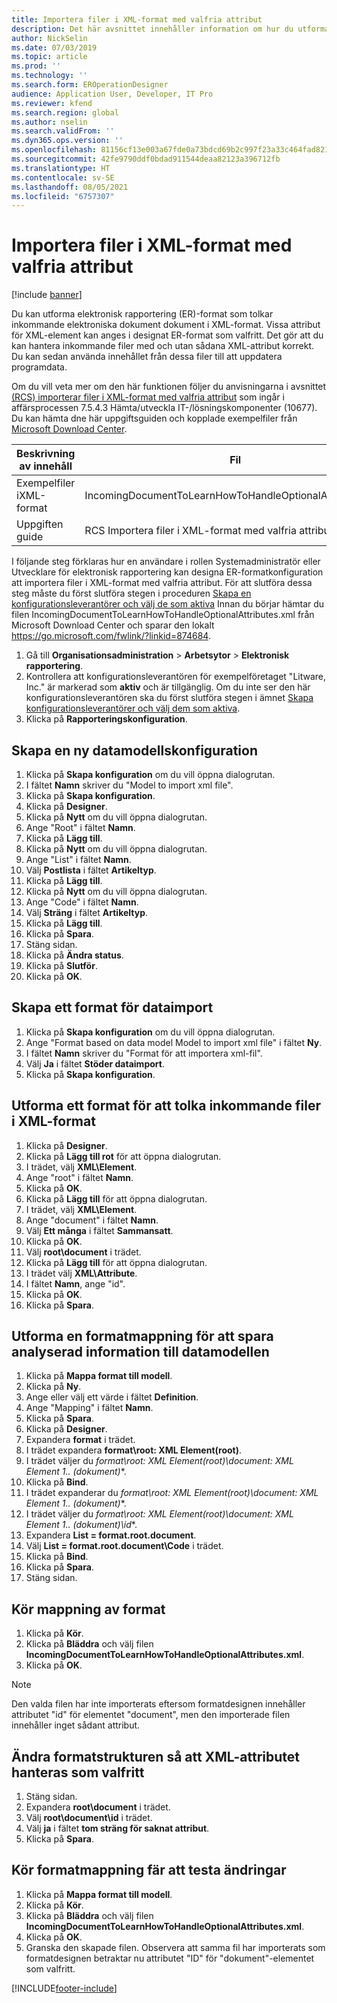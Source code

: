 ```yaml
---
title: Importera filer i XML-format med valfria attribut
description: Det här avsnittet innehåller information om hur du utformar ER-format, som anger XML-attribut för tolkning av inkommande elektroniska dokument i XML-format.
author: NickSelin
ms.date: 07/03/2019
ms.topic: article
ms.prod: ''
ms.technology: ''
ms.search.form: EROperationDesigner
audience: Application User, Developer, IT Pro
ms.reviewer: kfend
ms.search.region: global
ms.author: nselin
ms.search.validFrom: ''
ms.dyn365.ops.version: ''
ms.openlocfilehash: 81156cf13e003a67fde0a73bdcd69b2c997f23a33c464fad82132f7768f8a99f
ms.sourcegitcommit: 42fe9790ddf0bdad911544deaa82123a396712fb
ms.translationtype: HT
ms.contentlocale: sv-SE
ms.lasthandoff: 08/05/2021
ms.locfileid: "6757307"
---
```

# <a name="import-files-in-xml-format-with-optional-attributes"></a>Importera filer i XML-format med valfria attribut

[!include [banner](../includes/banner.md)]

Du kan utforma elektronisk rapportering (ER)-format som tolkar inkommande elektroniska dokument dokument i XML-format. Vissa attribut för XML-element kan anges i designat ER-format som valfritt. Det gör att du kan hantera inkommande filer med och utan sådana XML-attribut korrekt. Du kan sedan använda innehållet från dessa filer till att uppdatera programdata.

Om du vill veta mer om den här funktionen följer du anvisningarna i avsnittet [(RCS) importerar filer i XML-format med valfria attribut](tasks/import-files-xml-format-optional-attributes.md) som ingår i affärsprocessen 7.5.4.3 Hämta/utveckla IT-/lösningskomponenter (10677). Du kan hämta dne här uppgiftsguiden och kopplade exempelfiler från [Microsoft Download Center](https://go.microsoft.com/fwlink/?linkid=874684).


| Beskrivning av innehåll       | Fil                                                         |
|---------------------------|--------------------------------------------------------------|
| Exempelfiler iXML-format | IncomingDocumentToLearnHowToHandleOptionalAttributes.xml     |
| Uppgiften guide                | RCS Importera filer i XML-format med valfria attribut.axtr |


I följande steg förklaras hur en användare i rollen Systemadministratör eller Utvecklare för elektronisk rapportering kan designa ER-formatkonfiguration att importera filer i XML-format med valfria attribut. För att slutföra dessa steg måste du först slutföra stegen i proceduren [Skapa en konfigurationsleverantörer och välj de som aktiva](tasks/er-configuration-provider-mark-it-active-2016-11.md) Innan du börjar hämtar du filen IncomingDocumentToLearnHowToHandleOptionalAttributes.xml från Microsoft Download Center och sparar den lokalt https://go.microsoft.com/fwlink/?linkid=874684.

1. Gå till **Organisationsadministration** > **Arbetsytor** > **Elektronisk rapportering**.
2. Kontrollera att konfigurationsleverantören för exempelföretaget "Litware, Inc." är markerad som **aktiv** och är tillgänglig. Om du inte ser den här konfigurationsleverantören ska du först slutföra stegen i ämnet [Skapa konfigurationsleverantörer och välj dem som aktiva](tasks/er-configuration-provider-mark-it-active-2016-11.md).
3. Klicka på **Rapporteringskonfiguration**.

## <a name="create-a-new-data-model-configuration"></a>Skapa en ny datamodellskonfiguration
1. Klicka på **Skapa konfiguration** om du vill öppna dialogrutan.
2. I fältet **Namn** skriver du "Model to import xml file".
3. Klicka på **Skapa konfiguration**.
4. Klicka på **Designer**.
5. Klicka på **Nytt** om du vill öppna dialogrutan.
6. Ange "Root" i fältet **Namn**.
7. Klicka på **Lägg till**.
8. Klicka på **Nytt** om du vill öppna dialogrutan.
9. Ange "List" i fältet **Namn**.
10.    Välj **Postlista** i fältet **Artikeltyp**.
11.    Klicka på **Lägg till**.
12.    Klicka på **Nytt** om du vill öppna dialogrutan.
13.    Ange "Code" i fältet **Namn**.
14.    Välj **Sträng** i fältet **Artikeltyp**.
15.    Klicka på **Lägg till**.
16.    Klicka på **Spara**.
17.    Stäng sidan.
18.    Klicka på **Ändra status**.
19.    Klicka på **Slutför**.
20.    Klicka på **OK**.

## <a name="create-a-format-for-data-import"></a>Skapa ett format för dataimport
1. Klicka på **Skapa konfiguration** om du vill öppna dialogrutan.
2. Ange "Format based on data model Model to import xml file" i fältet **Ny**.
3. I fältet **Namn** skriver du "Format för att importera xml-fil". 
4. Välj **Ja** i fältet **Stöder dataimport**.
5. Klicka på **Skapa konfiguration**.

## <a name="design-a-format-to-parse-incoming-file-in-xml-format"></a>Utforma ett format för att tolka inkommande filer i XML-format
1. Klicka på **Designer**.
2. Klicka på **Lägg till rot** för att öppna dialogrutan.
3. I trädet, välj **XML\Element**.
4. Ange "root" i fältet **Namn**.
5. Klicka på **OK**.
6. Klicka på **Lägg till** för att öppna dialogrutan.
7. I trädet, välj **XML\Element**.
8. Ange "document" i fältet **Namn**.
9. Välj **Ett många** i fältet **Sammansatt**.
10.    Klicka på **OK**.
11.    Välj **root\document** i trädet.
12.    Klicka på **Lägg till** för att öppna dialogrutan.
13.    I trädet välj **XML\Attribute**.
14.    I fältet **Namn**, ange "id".
15.    Klicka på **OK**.
16.    Klicka på **Spara**.

## <a name="design-a-format-mapping-to-save-parsed-information-to-data-model"></a>Utforma en formatmappning för att spara analyserad information till datamodellen
1.    Klicka på **Mappa format till modell**.
2.    Klicka på **Ny**.
3.    Ange eller välj ett värde i fältet **Definition**.
4.    Ange "Mapping" i fältet **Namn**.
5.    Klicka på **Spara**.
6.    Klicka på **Designer**.
7.    Expandera **format** i trädet.
8.    I trädet expandera **format\root: XML Element(root)**.
9.    I trädet väljer du **format\root: XML Element(root)\document: XML Element 1..* (dokument)**.
10.    Klicka på **Bind**.
11.    I trädet expanderar du **format\root: XML Element(root)\document: XML Element 1..* (dokument)**.
12.    I trädet väljer du **format\root: XML Element(root)\document: XML Element 1..* (dokument)\id**.
13.    Expandera **List = format.root.document**.
14.    Välj **List = format.root.document\Code** i trädet.
15.    Klicka på **Bind**.
16.    Klicka på **Spara**.
17.    Stäng sidan.

## <a name="run-format-mapping"></a>Kör mappning av format
1. Klicka på **Kör**.
2. Klicka på **Bläddra** och välj filen **IncomingDocumentToLearnHowToHandleOptionalAttributes.xml**.
3. Klicka på **OK**.

> [!NOTE]
> Den valda filen har inte importerats eftersom formatdesignen innehåller attributet "id" för elementet "document", men den importerade filen innehåller inget sådant attribut.

## <a name="modify-format-structure-to-handle-xml-attribute-as-optional"></a>Ändra formatstrukturen så att XML-attributet hanteras som valfritt
1. Stäng sidan.
2. Expandera **root\document** i trädet.
3. Välj **root\document\id** i trädet.
4. Välj **ja** i fältet **tom sträng för saknat attribut**.
5. Klicka på **Spara**.

## <a name="run-format-mapping-to-test-changes"></a>Kör formatmappning fär att testa ändringar
1. Klicka på **Mappa format till modell**.
2. Klicka på **Kör**.
3. Klicka på **Bläddra** och välj filen **IncomingDocumentToLearnHowToHandleOptionalAttributes.xml**.
4. Klicka på **OK**.
5. Granska den skapade filen. Observera att samma fil har importerats som formatdesignen betraktar nu attributet "ID" för "dokument"-elementet som valfritt.


[!INCLUDE[footer-include](../../../includes/footer-banner.md)]